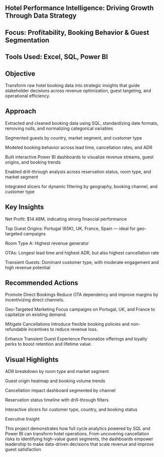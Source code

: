 ## Hotel Performance Intelligence: Driving Growth Through Data Strategy

## Focus: Profitability, Booking Behavior & Guest Segmentation

## Tools Used: Excel, SQL, Power BI

## Objective

Transform raw hotel booking data into strategic insights that guide stakeholder decisions across revenue optimization, guest targeting, and operational efficiency.

## Approach

Extracted and cleaned booking data using SQL, standardizing date formats, removing nulls, and normalizing categorical variables

Segmented guests by country, market segment, and customer type

Modeled booking behavior across lead time, cancellation rates, and ADR

Built interactive Power BI dashboards to visualize revenue streams, guest origins, and booking trends

Enabled drill-through analysis across reservation status, room type, and market segment

Integrated slicers for dynamic filtering by geography, booking channel, and customer type

## Key Insights

Net Profit: $14.48M, indicating strong financial performance

Top Guest Origins: Portugal (65K), UK, France, Spain — ideal for geo-targeted campaigns

Room Type A: Highest revenue generator

OTAs: Longest lead time and highest ADR, but also highest cancellation rate

Transient Guests: Dominant customer type, with moderate engagement and high revenue potential

## Recommended Actions

Promote Direct Bookings Reduce OTA dependency and improve margins by incentivizing direct channels.

Geo-Targeted Marketing Focus campaigns on Portugal, UK, and France to capitalize on existing demand.

Mitigate Cancellations Introduce flexible booking policies and non-refundable incentives to reduce revenue loss.

Enhance Transient Guest Experience Personalize offerings and loyalty perks to boost retention and lifetime value.

## Visual Highlights

ADR breakdown by room type and market segment

Guest origin heatmap and booking volume trends

Cancellation impact dashboard segmented by channel

Reservation status timeline with drill-through filters

Interactive slicers for customer type, country, and booking status

Executive Insight

This project demonstrates how full cycle analytics powered by SQL and Power BI can transform hotel operations. From uncovering cancellation risks to identifying high-value guest segments, the dashboards empower leadership to make data-driven decisions that scale revenue and improve guest satisfaction

